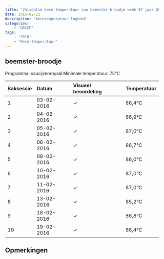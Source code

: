 ```yaml
---
title: 'Validatie kern temperatuur van beemster-broodje week 07 jaar 2016'
date: 2016-02-21
description: 'Kerntemperatuur logboek'
categories:
    - 'HACCP'
tags:
    - '2016'
    - 'Kern-temperatuur'
---
```


## beemster-broodje

Programma: saucijzenroyaal
Minimale temperatuur: 75°C

| Baksessie | Datum | Visueel beoordeling | Temperatuur |
|:---|:---|:---|:---|
| 1 | 03-02-2016 | &check; | 86,4°C |
| 2 | 04-02-2016 | &check; | 86,9°C |
| 3 | 05-02-2016 | &check; | 87,0°C |
| 4 | 08-02-2016 | &check; | 86,7°C |
| 5 | 09-02-2016 | &check; | 86,0°C |
| 6 | 10-02-2016 | &check; | 87,0°C |
| 7 | 11-02-2016 | &check; | 87,0°C |
| 8 | 13-02-2016 | &check; | 85,2°C |
| 9 | 18-02-2016 | &check; | 86,8°C |
| 10 | 19-02-2016 | &check; | 86,4°C |

## Opmerkingen


